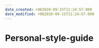 ```yaml
---
date_created: +002020-09-15T11:24:57.000
date_modified: +002020-09-15T11:24:57.000
---
```


# Personal-style-guide
